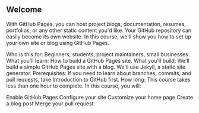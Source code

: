 ## Welcome
With GitHub Pages, you can host project blogs, documentation, resumes, portfolios, or any other static content you'd like. Your GitHub repository can easily become its own website. In this course, we'll show you how to set up your own site or blog using GitHub Pages.

Who is this for: Beginners, students, project maintainers, small businesses.
What you'll learn: How to build a GitHub Pages site.
What you'll build: We'll build a simple GitHub Pages site with a blog. We'll use Jekyll, a static site generator.
Prerequisites: If you need to learn about branches, commits, and pull requests, take Introduction to GitHub first.
How long: This course takes less than one hour to complete.
In this course, you will:

Enable GitHub Pages
Configure your site
Customize your home page
Create a blog post
Merge your pull request
